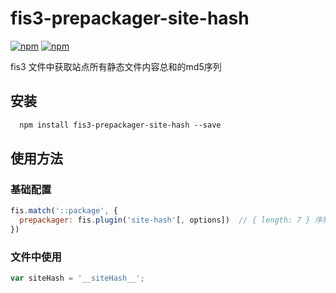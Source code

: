 fis3-prepackager-site-hash
=====================

[![npm](https://img.shields.io/npm/v/fis3-prepackager-site-hash.svg)](https://www.npmjs.com/package/fis3-prepackager-site-hash)
[![npm](https://img.shields.io/npm/dm/fis3-prepackager-site-hash.svg)](https://www.npmjs.com/package/fis3-prepackager-site-hash)

fis3 文件中获取站点所有静态文件内容总和的md5序列

## 安装

```html
  npm install fis3-prepackager-site-hash --save
```

## 使用方法

### 基础配置

```js
fis.match('::package', {
  prepackager: fis.plugin('site-hash'[, options])  // { length: 7 } 序列长度（默认为7）
})
```

### 文件中使用

```js
var siteHash = '__siteHash__';
```



